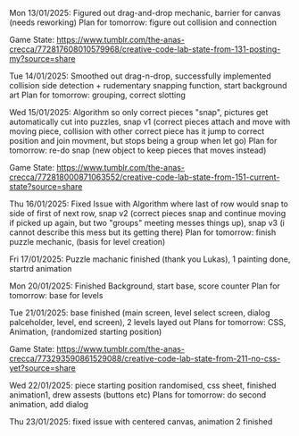 Mon 13/01/2025: 
Figured out drag-and-drop mechanic, barrier for canvas (needs reworking)
Plan for tomorrow: figure out collision and connection

Game State: https://www.tumblr.com/the-anas-crecca/772817608010579968/creative-code-lab-state-from-131-posting-my?source=share

Tue 14/01/2025:
Smoothed out drag-n-drop, successfully implemented collision side detection + rudementary snapping function, start background art
Plan for tomorrow: grouping, correct slotting

Wed 15/01/2025:
Algorithm so only correct pieces "snap", pictures get automatically cut into puzzles, snap v1 (correct pieces attach and move with moving piece, collision with other correct piece has it jump to correct position and join movment, but stops being a group when let go)
Plan for tomorrow: re-do snap (new object to keep pieces that moves instead)

Game State: https://www.tumblr.com/the-anas-crecca/772818000871063552/creative-code-lab-state-from-151-current-state?source=share

Thu 16/01/2025:
Fixed Issue with Algorithm where last of row  would snap to side of first of next row, snap v2 (correct pieces snap and continue moving if picked up again, but two "groups" meeting messes things up), snap v3 (i cannot describe this mess but its getting there)
Plan for tomorrow: finish puzzle mechanic, (basis for level creation)

Fri 17/01/2025:
Puzzle machanic finished (thank you Lukas), 1 painting done, startrd animation

Mon 20/01/2025:
Finished Background, start base, score counter
Plan for tomorrow: base for levels

Tue 21/01/2025:
base finished (main screen, level select screen, dialog palceholder, level, end screen), 2 levels layed out
Plans for tomorrow: CSS, Animation, (randomized starting position)

Game State: https://www.tumblr.com/the-anas-crecca/773293590861529088/creative-code-lab-state-from-211-no-css-yet?source=share

Wed 22/01/2025:
piece starting position randomised, css sheet, finished animation1, drew assests (buttons etc)
Plans for tomorrow: do second animation, add dialog

Thu 23/01/2025:
fixed issue with centered canvas, animation 2 finished

